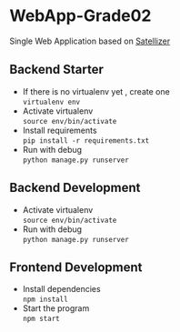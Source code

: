 # WebApp-Grade02

Single Web Application  based on [Satellizer](https://github.com/sahat/satellizer)


## Backend Starter
- If there is no virtualenv yet , create one<br>
    `virtualenv env`
- Activate virtualenv<br>
    `source env/bin/activate`
- Install requirements<br>
    `pip install -r requirements.txt`
- Run with debug<br>
    `python manage.py runserver`
    
## Backend Development
- Activate virtualenv<br>
    `source env/bin/activate`
- Run with debug<br>
    `python manage.py runserver`
    
## Frontend Development
- Install dependencies<br>
    `npm install`
- Start the program<br>
    `npm start`
